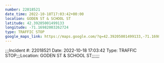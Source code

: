 ```yaml
---
number: 22018521
date_time: 2022-10-18T17:03:42+00:00
location: GODEN ST & SCHOOL ST
latitude: 42.39205001499133
longitude: -71.16982003262724
type: TRAFFIC STOP
google_maps_link: https://maps.google.com/?q=42.39205001499133,-71.16982003262724
---
```


;;;Incident #: 22018521  Date: 2022-10-18 17:03:42   Type: TRAFFIC STOP;;;Location: GODEN ST & SCHOOL ST;;;;;;
